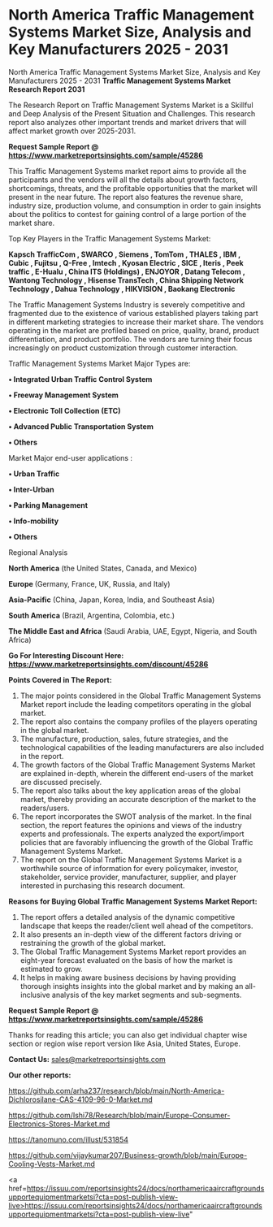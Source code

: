 # North America Traffic Management Systems Market Size, Analysis and Key Manufacturers 2025 - 2031
North America Traffic Management Systems Market Size, Analysis and Key Manufacturers 2025 - 2031
<strong>Traffic Management Systems Market Research Report 2031</strong>

The Research Report on Traffic Management Systems Market is a Skillful and Deep Analysis of the Present Situation and Challenges. This research report also analyzes other important trends and market drivers that will affect market growth over 2025-2031.

<strong>Request Sample Report @ <a href=https://www.marketreportsinsights.com/sample/45286>https://www.marketreportsinsights.com/sample/45286</a></strong>

This Traffic Management Systems market report aims to provide all the participants and the vendors will all the details about growth factors, shortcomings, threats, and the profitable opportunities that the market will present in the near future. The report also features the revenue share, industry size, production volume, and consumption in order to gain insights about the politics to contest for gaining control of a large portion of the market share.

Top Key Players in the Traffic Management Systems Market:

<strong>Kapsch TrafficCom , SWARCO , Siemens , TomTom , THALES , IBM , Cubic , Fujitsu , Q-Free , Imtech , Kyosan Electric , SICE , Iteris , Peek traffic , E-Hualu , China ITS (Holdings) , ENJOYOR , Datang Telecom , Wantong Technology , Hisense TransTech , China Shipping Network Technology , Dahua Technology , HIKVISION , Baokang Electronic</strong>

The Traffic Management Systems Industry is severely competitive and fragmented due to the existence of various established players taking part in different marketing strategies to increase their market share. The vendors operating in the market are profiled based on price, quality, brand, product differentiation, and product portfolio. The vendors are turning their focus increasingly on product customization through customer interaction.

Traffic Management Systems Market Major Types are:

<strong>•  Integrated Urban Traffic Control System 

•  Freeway Management System 

•  Electronic Toll Collection (ETC) 

•  Advanced Public Transportation System 

•  Others</strong>

Market Major end-user applications :

<strong>•  Urban Traffic 

•  Inter-Urban 

•  Parking Management 

•  Info-mobility 

•  Others</strong>

Regional Analysis

</u><strong><b>North America</b></strong> (the United States, Canada, and Mexico)

<strong><b>Europe </b></strong>(Germany, France, UK, Russia, and Italy)

<strong><b>Asia-Pacific</b></strong> (China, Japan, Korea, India, and Southeast Asia)

<strong><b>South America</b></strong> (Brazil, Argentina, Colombia, etc.)

<strong><b>The Middle East and Africa</b></strong> (Saudi Arabia, UAE, Egypt, Nigeria, and South Africa)

<strong>Go For Interesting Discount Here: <a href=https://www.marketreportsinsights.com/discount/45286>https://www.marketreportsinsights.com/discount/45286</a></strong>

<strong>Points Covered in The Report:</strong>
<ol>
  <li>The major points considered in the Global Traffic Management Systems Market report include the leading competitors operating in the global market.</li>
  <li>The report also contains the company profiles of the players operating in the global market.</li>
  <li>The manufacture, production, sales, future strategies, and the technological capabilities of the leading manufacturers are also included in the report.</li>
  <li>The growth factors of the Global Traffic Management Systems Market are explained in-depth, wherein the different end-users of the market are discussed precisely.</li>
  <li>The report also talks about the key application areas of the global market, thereby providing an accurate description of the market to the readers/users.</li>
  <li>The report incorporates the SWOT analysis of the market. In the final section, the report features the opinions and views of the industry experts and professionals. The experts analyzed the export/import policies that are favorably influencing the growth of the Global Traffic Management Systems Market.</li>
  <li>The report on the Global Traffic Management Systems Market is a worthwhile source of information for every policymaker, investor, stakeholder, service provider, manufacturer, supplier, and player interested in purchasing this research document.</li>
</ol>
<strong>Reasons for Buying Global Traffic Management Systems Market Report:</strong>

<ol>
  <li>The report offers a detailed analysis of the dynamic competitive landscape that keeps the reader/client well ahead of the competitors.</li>
  <li>It also presents an in-depth view of the different factors driving or restraining the growth of the global market.</li>
  <li>The Global Traffic Management Systems Market report provides an eight-year forecast evaluated on the basis of how the market is estimated to grow.</li>
  <li>It helps in making aware business decisions by having providing thorough insights insights into the global market and by making an all-inclusive analysis of the key market segments and sub-segments.</li>
</ol>
<strong>Request Sample Report @ <a href=https://www.marketreportsinsights.com/sample/45286>https://www.marketreportsinsights.com/sample/45286</a></strong>


Thanks for reading this article; you can also get individual chapter wise section or region wise report version like Asia, United States, Europe.

<strong>Contact Us:</strong>
sales@marketreportsinsights.com

<strong>Our other reports:</strong>

<a href=https://github.com/arha237/research/blob/main/North-America-Dichlorosilane-CAS-4109-96-0-Market.md>https://github.com/arha237/research/blob/main/North-America-Dichlorosilane-CAS-4109-96-0-Market.md</a>

<a href=https://github.com/Ishi78/Research/blob/main/Europe-Consumer-Electronics-Stores-Market.md>https://github.com/Ishi78/Research/blob/main/Europe-Consumer-Electronics-Stores-Market.md</a>

<a href=https://tanomuno.com/illust/531854>https://tanomuno.com/illust/531854</a>

<a href=https://github.com/vijaykumar207/Business-growth/blob/main/Europe-Cooling-Vests-Market.md>https://github.com/vijaykumar207/Business-growth/blob/main/Europe-Cooling-Vests-Market.md</a>

<a href=https://issuu.com/reportsinsights24/docs/northamericaaircraftgroundsupportequipmentmarketsi?cta=post-publish-view-live>https://issuu.com/reportsinsights24/docs/northamericaaircraftgroundsupportequipmentmarketsi?cta=post-publish-view-live</a>"
